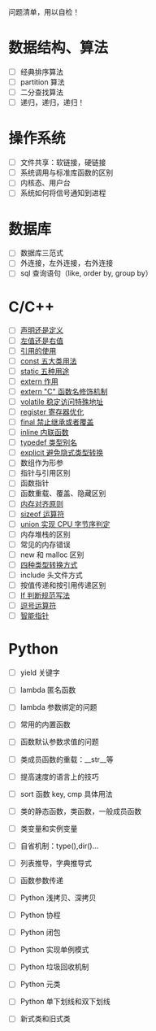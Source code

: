 问题清单，用以自检！

# 数据结构、算法

- [ ] 经典排序算法
- [ ] partition 算法
- [ ] 二分查找算法
- [ ] 递归，递归，递归！

# 操作系统

- [ ] 文件共享：软链接，硬链接
- [ ] 系统调用与标准库函数的区别
- [ ] 内核态、用户台
- [ ] 系统如何将信号通知到进程

# 数据库

- [ ] 数据库三范式
- [ ] 外连接，左外连接，右外连接
- [ ] sql 查询语句（like, order by, group by）

# C/C++

- [ ] [声明还是定义](C++/Basic.md/#声明还是定义)
- [ ] [左值还是右值](C++/Basic.md#左值还是右值)
- [ ] [引用的使用](C++/Basic.md#引用)
- [ ] [const 五大类用法](C++/Keywords.md#const)
- [ ] [static 五种用途](C++/Keywords.md#static)
- [ ] [extern 作用](C++/Keywords.md#extern)
- [ ] [extern "C" 函数名修饰机制](C++/Keywords.md#extern-c)
- [ ] [volatile 稳定访问特殊地址](C++/Keywords.md#volatile)
- [ ] [register 寄存器优化](C++/Keywords.md#register)
- [ ] [final 禁止继承或者覆盖](C++/Keywords.md#final)
- [ ] [inline 内联函数](C++/Keywords.md#inline)
- [ ] [typedef 类型别名](C++/Keywords.md#typedef)
- [ ] [explicit 避免隐式类型转换](C++/Keywords.md#explicit)
- [ ] 数组作为形参
- [ ] 指针与引用区别
- [ ] 函数指针
- [ ] 函数重载、覆盖、隐藏区别
- [ ] [内存对齐原则](C++/Basic.md#内存对齐)
- [ ] [sizeof 运算符](C++/Basic.md#sizeof-运算符)
- [ ] [union 实现 CPU 字节序判定](C++/Basic.md#联合体cpu字节序)
- [ ] 内存堆栈的区别
- [ ] 常见的内存错误
- [ ] new 和 malloc 区别
- [ ] [四种类型转换方式](C++/Basic.md#类型转换)
- [ ] include 头文件方式
- [ ] 按值传递和按引用传递区别
- [ ] [If 判断规范写法](C++/Basic.md#if-判断语句)
- [ ] [逗号运算符](C++/Basic.md#逗号运算符)
- [ ] [智能指针](C++/11_SmartPoint.md)

# Python

- [ ] yield 关键字
- [ ] lambda 匿名函数
- [ ] lambda 参数绑定的问题
- [ ] 常用的内置函数
- [ ] 函数默认参数求值的问题
- [ ] 类成员函数的重载：__str__等
- [ ] 提高速度的语言上的技巧
- [ ] sort 函数 key, cmp 具体用法
- [ ] 类的静态函数，类函数，一般成员函数
- [ ] 类变量和实例变量
- [ ] 自省机制：type(),dir()...
- [ ] 列表推导，字典推导式
- [ ] 函数参数传递
- [ ] Python 浅拷贝、深拷贝
- [ ] Python 协程
- [ ] Python 闭包
- [ ] Python 实现单例模式
- [ ] Python 垃圾回收机制
- [ ] Python 元类
- [ ] Python 单下划线和双下划线
- [ ] 新式类和旧式类



